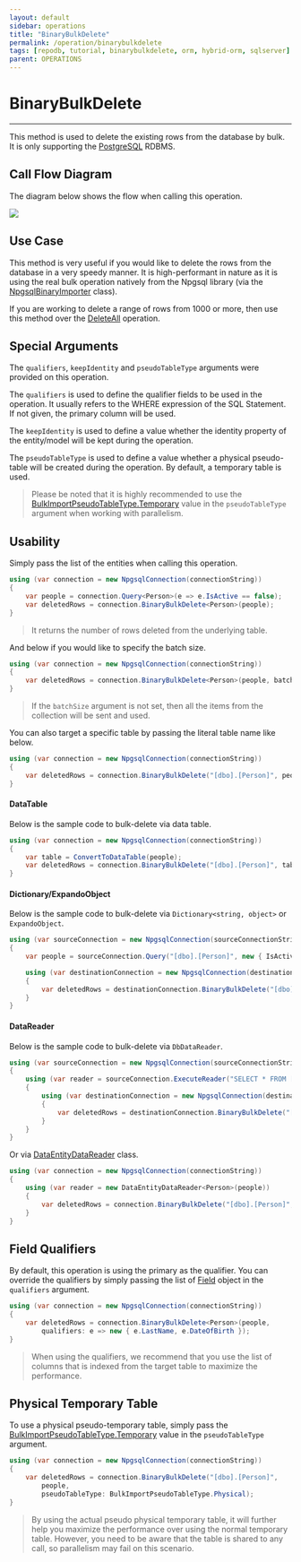 ```yaml
---
layout: default
sidebar: operations
title: "BinaryBulkDelete"
permalink: /operation/binarybulkdelete
tags: [repodb, tutorial, binarybulkdelete, orm, hybrid-orm, sqlserver]
parent: OPERATIONS
---
```


# BinaryBulkDelete

---

This method is used to delete the existing rows from the database by bulk. It is only supporting the [PostgreSQL](https://www.nuget.org/packages/RepoDb.PostgreSql.BulkOperations) RDBMS.

## Call Flow Diagram

The diagram below shows the flow when calling this operation.

<img src="../../assets/images/site/binarybulkdelete.svg" />

## Use Case

This method is very useful if you would like to delete the rows from the database in a very speedy manner. It is high-performant in nature as it is using the real bulk operation natively from the Npgsql library (via the [NpgsqlBinaryImporter](https://www.npgsql.org/doc/api/Npgsql.NpgsqlBinaryImporter.html) class).

If you are working to delete a range of rows from 1000 or more, then use this method over the [DeleteAll](/operation/deleteall) operation.

## Special Arguments

The `qualifiers`, `keepIdentity` and `pseudoTableType` arguments were provided on this operation.

The `qualifiers` is used to define the qualifier fields to be used in the operation. It usually refers to the WHERE expression of the SQL Statement. If not given, the primary column will be used.

The `keepIdentity` is used to define a value whether the identity property of the entity/model will be kept during the operation. 

The `pseudoTableType` is used to define a value whether a physical pseudo-table will be created during the operation. By default, a temporary table is used.

> Please be noted that it is highly recommended to use the [BulkImportPseudoTableType.Temporary](/enumerations/bulkimportpseudotabletype#temporary) value in the `pseudoTableType` argument when working with parallelism.

## Usability

Simply pass the list of the entities when calling this operation.

```csharp
using (var connection = new NpgsqlConnection(connectionString))
{
    var people = connection.Query<Person>(e => e.IsActive == false);
    var deletedRows = connection.BinaryBulkDelete<Person>(people);
}
```

> It returns the number of rows deleted from the underlying table.

And below if you would like to specify the batch size.

```csharp
using (var connection = new NpgsqlConnection(connectionString))
{
    var deletedRows = connection.BinaryBulkDelete<Person>(people, batchSize: 100);
}
```

> If the `batchSize` argument is not set, then all the items from the collection will be sent and used.

You can also target a specific table by passing the literal table name like below.

```csharp
using (var connection = new NpgsqlConnection(connectionString))
{
    var deletedRows = connection.BinaryBulkDelete("[dbo].[Person]", people);
}
```

#### DataTable

Below is the sample code to bulk-delete via data table.

```csharp
using (var connection = new NpgsqlConnection(connectionString))
{
    var table = ConvertToDataTable(people);
    var deletedRows = connection.BinaryBulkDelete("[dbo].[Person]", table);
}
```

#### Dictionary/ExpandoObject

Below is the sample code to bulk-delete via `Dictionary<string, object>` or `ExpandoObject`.

```csharp
using (var sourceConnection = new NpgsqlConnection(sourceConnectionString))
{
    var people = sourceConnection.Query("[dbo].[Person]", new { IsActive = false });

    using (var destinationConnection = new NpgsqlConnection(destinationConnectionString))
    {
        var deletedRows = destinationConnection.BinaryBulkDelete("[dbo].[Person]", people);
    }
}
```

#### DataReader

Below is the sample code to bulk-delete via `DbDataReader`.

```csharp
using (var sourceConnection = new NpgsqlConnection(sourceConnectionString))
{
    using (var reader = sourceConnection.ExecuteReader("SELECT * FROM [dbo].[Person];"))
    {
        using (var destinationConnection = new NpgsqlConnection(destinationConnectionString))
        {
            var deletedRows = destinationConnection.BinaryBulkDelete("[dbo].[Person]", reader);
        }
    }
}
```

Or via [DataEntityDataReader](/class/dataentitydatareader) class.

```csharp
using (var connection = new NpgsqlConnection(connectionString))
{
    using (var reader = new DataEntityDataReader<Person>(people))
    {
        var deletedRows = connection.BinaryBulkDelete("[dbo].[Person]", reader);
    }
}
```

## Field Qualifiers

By default, this operation is using the primary as the qualifier. You can override the qualifiers by simply passing the list of [Field](/class/field) object in the `qualifiers` argument.

```csharp
using (var connection = new NpgsqlConnection(connectionString))
{
    var deletedRows = connection.BinaryBulkDelete<Person>(people,
        qualifiers: e => new { e.LastName, e.DateOfBirth });
}
```

> When using the qualifiers, we recommend that you use the list of columns that is indexed from the target table to maximize the performance.

## Physical Temporary Table

To use a physical pseudo-temporary table, simply pass the [BulkImportPseudoTableType.Temporary](/enumerations/bulkimportpseudotabletype#physical) value in the `pseudoTableType` argument.

```csharp
using (var connection = new NpgsqlConnection(connectionString))
{
    var deletedRows = connection.BinaryBulkDelete("[dbo].[Person]",
        people,
        pseudoTableType: BulkImportPseudoTableType.Physical);
}
```

> By using the actual pseudo physical temporary table, it will further help you maximize the performance over using the normal temporary table. However, you need to be aware that the table is shared to any call, so parallelism may fail on this scenario.
